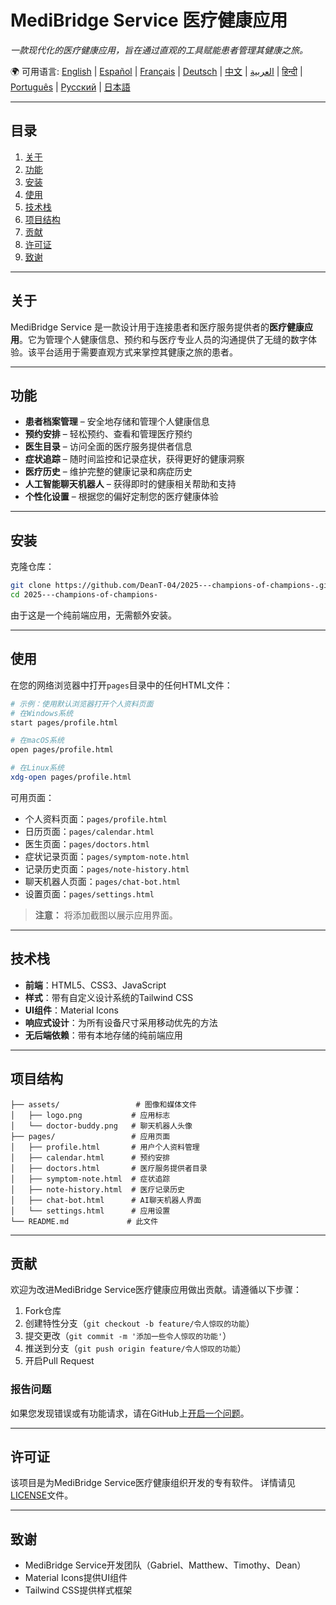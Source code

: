 # MediBridge Service 医疗健康应用

*一款现代化的医疗健康应用，旨在通过直观的工具赋能患者管理其健康之旅。*

🌍 可用语言:
[English](README.md) | [Español](README.es.md) | [Français](README.fr.md) | [Deutsch](README.de.md) | [中文](README.zh-CN.md) | [العربية](README.ar.md) | [हिन्दी](README.hi.md) | [Português](README.pt.md) | [Русский](README.ru.md) | [日本語](README.ja.md)

---

## 目录

1. [关于](#关于)
2. [功能](#功能)
3. [安装](#安装)
4. [使用](#使用)
5. [技术栈](#技术栈)
6. [项目结构](#项目结构)
7. [贡献](#贡献)
8. [许可证](#许可证)
9. [致谢](#致谢)

---

## 关于

MediBridge Service 是一款设计用于连接患者和医疗服务提供者的**医疗健康应用**。它为管理个人健康信息、预约和与医疗专业人员的沟通提供了无缝的数字体验。该平台适用于需要直观方式来掌控其健康之旅的患者。

---

## 功能

* **患者档案管理** – 安全地存储和管理个人健康信息
* **预约安排** – 轻松预约、查看和管理医疗预约
* **医生目录** – 访问全面的医疗服务提供者信息
* **症状追踪** – 随时间监控和记录症状，获得更好的健康洞察
* **医疗历史** – 维护完整的健康记录和病症历史
* **人工智能聊天机器人** – 获得即时的健康相关帮助和支持
* **个性化设置** – 根据您的偏好定制您的医疗健康体验

---

## 安装

克隆仓库：

```bash
git clone https://github.com/DeanT-04/2025---champions-of-champions-.git
cd 2025---champions-of-champions-
```

由于这是一个纯前端应用，无需额外安装。

---

## 使用

在您的网络浏览器中打开`pages`目录中的任何HTML文件：

```bash
# 示例：使用默认浏览器打开个人资料页面
# 在Windows系统
start pages/profile.html

# 在macOS系统
open pages/profile.html

# 在Linux系统
xdg-open pages/profile.html
```

可用页面：
- 个人资料页面：`pages/profile.html`
- 日历页面：`pages/calendar.html`
- 医生页面：`pages/doctors.html`
- 症状记录页面：`pages/symptom-note.html`
- 记录历史页面：`pages/note-history.html`
- 聊天机器人页面：`pages/chat-bot.html`
- 设置页面：`pages/settings.html`

> **注意：** 将添加截图以展示应用界面。

---

## 技术栈

- **前端**：HTML5、CSS3、JavaScript
- **样式**：带有自定义设计系统的Tailwind CSS
- **UI组件**：Material Icons
- **响应式设计**：为所有设备尺寸采用移动优先的方法
- **无后端依赖**：带有本地存储的纯前端应用

---

## 项目结构

```
├── assets/                 # 图像和媒体文件
│   ├── logo.png           # 应用标志
│   └── doctor-buddy.png   # 聊天机器人头像
├── pages/                 # 应用页面
│   ├── profile.html       # 用户个人资料管理
│   ├── calendar.html      # 预约安排
│   ├── doctors.html       # 医疗服务提供者目录
│   ├── symptom-note.html  # 症状追踪
│   ├── note-history.html  # 医疗记录历史
│   ├── chat-bot.html      # AI聊天机器人界面
│   └── settings.html      # 应用设置
└── README.md             # 此文件
```

---

## 贡献

欢迎为改进MediBridge Service医疗健康应用做出贡献。请遵循以下步骤：

1. Fork仓库
2. 创建特性分支（`git checkout -b feature/令人惊叹的功能`）
3. 提交更改（`git commit -m '添加一些令人惊叹的功能'`）
4. 推送到分支（`git push origin feature/令人惊叹的功能`）
5. 开启Pull Request

### 报告问题

如果您发现错误或有功能请求，请在GitHub上[开启一个问题](https://github.com/DeanT-04/2025---champions-of-champions-/issues)。

---

## 许可证

该项目是为MediBridge Service医疗健康组织开发的专有软件。
详情请见[LICENSE](LICENSE)文件。

---

## 致谢

* MediBridge Service开发团队（Gabriel、Matthew、Timothy、Dean）
* Material Icons提供UI组件
* Tailwind CSS提供样式框架